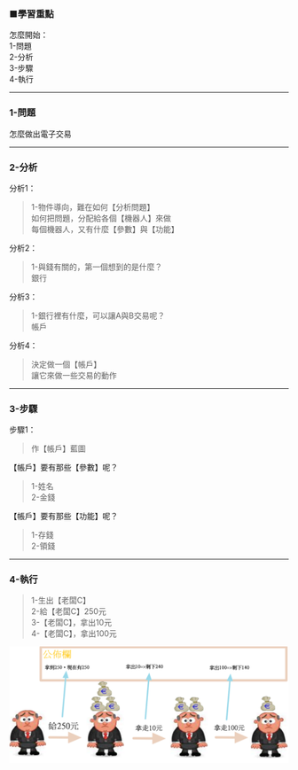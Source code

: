 ### ■學習重點
怎麼開始：  
1-問題  
2-分析  
3-步驟  
4-執行

---
### 1-問題
怎麼做出電子交易

---
### 2-分析

分析1：
> 1-物件導向，難在如何【分析問題】  
> 如何把問題，分配給各個【機器人】來做  
> 每個機器人，又有什麼【參數】與【功能】  

分析2：
> 1-與錢有關的，第一個想到的是什麼？  
> 銀行

分析3：
> 1-銀行裡有什麼，可以讓A與B交易呢？  
> 帳戶

分析4：
> 決定做一個【帳戶】  
> 讓它來做一些交易的動作

---
### 3-步驟

步驟1：
> 作【帳戶】藍圖

【帳戶】要有那些【參數】呢？
> 1-姓名  
> 2-金錢

【帳戶】要有那些【功能】呢？
> 1-存錢  
> 2-領錢

---
### 4-執行

> 1-生出【老闆C】  
> 2-給【老闆C】250元  
> 3-【老闆C】，拿出10元  
> 4-【老闆C】，拿出100元

![](/assets/002_3_拿出錢_還要自己公佈_20170802.PNG)

